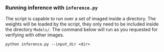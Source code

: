 ### Running inference with `inference.py`
The script is capable to run over a set of imaged inside a directory.
The weights will be loaded by the script, they only need to be included inside the directory `Models/`.
The command below will run as you requested for verifying with other images.
```
python inference.py --input_dir <dir>
```
